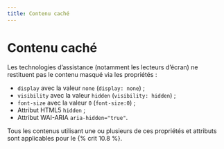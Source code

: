 ```yaml
---
title: Contenu caché
---
```


# Contenu caché


Les technologies d’assistance (notamment les lecteurs d’écran) ne restituent pas le contenu masqué via les propriétés :

- `display` avec la valeur `none` (`display: none`) ;
- `visibility` avec la valeur `hidden` (`visibility: hidden`) ;
- `font-size` avec la valeur `0` (`font-size:0`) ;
- Attribut HTML5 `hidden` ;
- Attribut WAI-ARIA `aria-hidden="true"`.

Tous les contenus utilisant une ou plusieurs de ces propriétés et attributs sont applicables pour le {% crit 10.8 %}.
